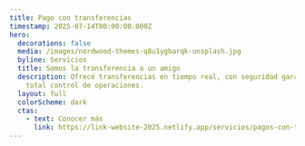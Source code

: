 ```yaml
---
title: Pago con transferencias
timestamp: 2025-07-14T00:00:00.000Z
hero:
  decorations: false
  media: /images/nordwood-themes-q8u1ygbarqk-unsplash.jpg
  byline: Servicios
  title: Somos la transferencia a un amigo
  description: Ofrecé transferencias en tiempo real, con seguridad garantizada y
    total control de operaciones.
  layout: full
  colorScheme: dark
  ctas:
    - text: Conocer más
      link: https://link-website-2025.netlify.app/servicios/pagos-con-transferencias
---
```


